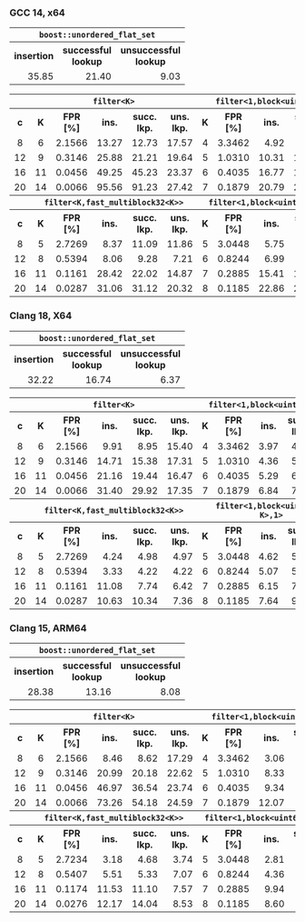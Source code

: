 ### GCC 14, x64
<!--gcc-x64/comparison_table.cpp.txt-->
<table>
  <tr><th colspan="3"><code>boost::unordered_flat_set</code></tr>
  <tr>
    <th>insertion</th>
    <th>successful<br/>lookup</th>
    <th>unsuccessful<br/>lookup</th>
  </tr>
  <tr>
    <td align="right">35.85</td>
    <td align="right">21.40</td>
    <td align="right">9.03</td>
  </tr>
</table>
<table>
  <tr>
    <th></th>
    <th colspan="5"><code>filter&lt;K></code></th>
    <th colspan="5"><code>filter&lt;1,block&lt;uint64_t,K>></code></th>
    <th colspan="5"><code>filter&lt;1,multiblock&lt;uint64_t,K>></code></th>
  </tr>
  <tr>
    <th>c</th>
    <th>K</th>
    <th>FPR<br/>[%]</th>
    <th>ins.</th>
    <th>succ.<br/>lkp.</th>
    <th>uns.<br/>lkp.</th>
    <th>K</th>
    <th>FPR<br/>[%]</th>
    <th>ins.</th>
    <th>succ.<br/>lkp.</th>
    <th>uns.<br/>lkp.</th>
    <th>K</th>
    <th>FPR<br/>[%]</th>
    <th>ins.</th>
    <th>succ.<br/>lkp.</th>
    <th>uns.<br/>lkp.</th>
  </tr>
  <tr>
    <td align="center">8</td>
    <td align="center">6</td>
    <td align="right">2.1566</td>
    <td align="right">13.27</td>
    <td align="right">12.73</td>
    <td align="right">17.57</td>
    <td align="center">4</td>
    <td align="right">3.3462</td>
    <td align="right">4.92</td>
    <td align="right">5.20</td>
    <td align="right">5.21</td>
    <td align="center">5</td>
    <td align="right">2.4515</td>
    <td align="right">7.24</td>
    <td align="right">7.31</td>
    <td align="right">7.06</td>
  </tr>
  <tr>
    <td align="center">12</td>
    <td align="center">9</td>
    <td align="right">0.3146</td>
    <td align="right">25.88</td>
    <td align="right">21.21</td>
    <td align="right">19.64</td>
    <td align="center">5</td>
    <td align="right">1.0310</td>
    <td align="right">10.31</td>
    <td align="right">11.90</td>
    <td align="right">10.41</td>
    <td align="center">8</td>
    <td align="right">0.4244</td>
    <td align="right">13.02</td>
    <td align="right">13.63</td>
    <td align="right">13.41</td>
  </tr>
  <tr>
    <td align="center">16</td>
    <td align="center">11</td>
    <td align="right">0.0456</td>
    <td align="right">49.25</td>
    <td align="right">45.23</td>
    <td align="right">23.37</td>
    <td align="center">6</td>
    <td align="right">0.4035</td>
    <td align="right">16.77</td>
    <td align="right">17.68</td>
    <td align="right">15.53</td>
    <td align="center">11</td>
    <td align="right">0.0776</td>
    <td align="right">24.06</td>
    <td align="right">23.07</td>
    <td align="right">28.57</td>
  </tr>
  <tr>
    <td align="center">20</td>
    <td align="center">14</td>
    <td align="right">0.0066</td>
    <td align="right">95.56</td>
    <td align="right">91.23</td>
    <td align="right">27.42</td>
    <td align="center">7</td>
    <td align="right">0.1879</td>
    <td align="right">20.79</td>
    <td align="right">20.84</td>
    <td align="right">18.21</td>
    <td align="center">14</td>
    <td align="right">0.0153</td>
    <td align="right">33.48</td>
    <td align="right">34.90</td>
    <td align="right">32.98</td>
  </tr>
  <tr>
    <th></th>
    <th colspan="5"><code>filter&lt;K,fast_multiblock32&ltK>></code></th>
    <th colspan="5"><code>filter&lt;1,block&lt;uint64_t, K>,1></code></th>
    <th colspan="5"><code>filter&lt;1,multiblock&lt;uint64_t,K>,1></code></th>
  </tr>
  <tr>
    <th>c</th>
    <th>K</th>
    <th>FPR<br/>[%]</th>
    <th>ins.</th>
    <th>succ.<br/>lkp.</th>
    <th>uns.<br/>lkp.</th>
    <th>K</th>
    <th>FPR<br/>[%]</th>
    <th>ins.</th>
    <th>succ.<br/>lkp.</th>
    <th>uns.<br/>lkp.</th>
    <th>K</th>
    <th>FPR<br/>[%]</th>
    <th>ins.</th>
    <th>succ.<br/>lkp.</th>
    <th>uns.<br/>lkp.</th>
  </tr>
  <tr>
    <td align="center">8</td>
    <td align="center">5</td>
    <td align="right">2.7269</td>
    <td align="right">8.37</td>
    <td align="right">11.09</td>
    <td align="right">11.86</td>
    <td align="center">5</td>
    <td align="right">3.0448</td>
    <td align="right">5.75</td>
    <td align="right">6.15</td>
    <td align="right">5.95</td>
    <td align="center">5</td>
    <td align="right">2.3208</td>
    <td align="right">7.45</td>
    <td align="right">6.97</td>
    <td align="right">7.42</td>
  </tr>
  <tr>
    <td align="center">12</td>
    <td align="center">8</td>
    <td align="right">0.5394</td>
    <td align="right">8.06</td>
    <td align="right">9.28</td>
    <td align="right">7.21</td>
    <td align="center">6</td>
    <td align="right">0.8244</td>
    <td align="right">6.99</td>
    <td align="right">7.05</td>
    <td align="right">8.28</td>
    <td align="center">8</td>
    <td align="right">0.3758</td>
    <td align="right">18.75</td>
    <td align="right">15.20</td>
    <td align="right">18.21</td>
  </tr>
  <tr>
    <td align="center">16</td>
    <td align="center">11</td>
    <td align="right">0.1161</td>
    <td align="right">28.42</td>
    <td align="right">22.02</td>
    <td align="right">14.87</td>
    <td align="center">7</td>
    <td align="right">0.2885</td>
    <td align="right">15.41</td>
    <td align="right">15.04</td>
    <td align="right">15.93</td>
    <td align="center">11</td>
    <td align="right">0.0641</td>
    <td align="right">23.63</td>
    <td align="right">27.50</td>
    <td align="right">26.10</td>
  </tr>
  <tr>
    <td align="center">20</td>
    <td align="center">14</td>
    <td align="right">0.0287</td>
    <td align="right">31.06</td>
    <td align="right">31.12</td>
    <td align="right">20.32</td>
    <td align="center">8</td>
    <td align="right">0.1185</td>
    <td align="right">22.86</td>
    <td align="right">22.50</td>
    <td align="right">23.35</td>
    <td align="center">14</td>
    <td align="right">0.0120</td>
    <td align="right">39.76</td>
    <td align="right">39.07</td>
    <td align="right">35.45</td>
  </tr>
</table>

<!--gcc-x64/comparison_table.cpp.txt-->

### Clang 18, X64
<!--clang-x64/comparison_table.cpp.txt-->
<table>
  <tr><th colspan="3"><code>boost::unordered_flat_set</code></tr>
  <tr>
    <th>insertion</th>
    <th>successful<br/>lookup</th>
    <th>unsuccessful<br/>lookup</th>
  </tr>
  <tr>
    <td align="right">32.22</td>
    <td align="right">16.74</td>
    <td align="right">6.37</td>
  </tr>
</table>
<table>
  <tr>
    <th></th>
    <th colspan="5"><code>filter&lt;K></code></th>
    <th colspan="5"><code>filter&lt;1,block&lt;uint64_t,K>></code></th>
    <th colspan="5"><code>filter&lt;1,multiblock&lt;uint64_t,K>></code></th>
  </tr>
  <tr>
    <th>c</th>
    <th>K</th>
    <th>FPR<br/>[%]</th>
    <th>ins.</th>
    <th>succ.<br/>lkp.</th>
    <th>uns.<br/>lkp.</th>
    <th>K</th>
    <th>FPR<br/>[%]</th>
    <th>ins.</th>
    <th>succ.<br/>lkp.</th>
    <th>uns.<br/>lkp.</th>
    <th>K</th>
    <th>FPR<br/>[%]</th>
    <th>ins.</th>
    <th>succ.<br/>lkp.</th>
    <th>uns.<br/>lkp.</th>
  </tr>
  <tr>
    <td align="center">8</td>
    <td align="center">6</td>
    <td align="right">2.1566</td>
    <td align="right">9.91</td>
    <td align="right">8.95</td>
    <td align="right">15.40</td>
    <td align="center">4</td>
    <td align="right">3.3462</td>
    <td align="right">3.97</td>
    <td align="right">4.63</td>
    <td align="right">4.65</td>
    <td align="center">5</td>
    <td align="right">2.4515</td>
    <td align="right">6.89</td>
    <td align="right">7.11</td>
    <td align="right">7.48</td>
  </tr>
  <tr>
    <td align="center">12</td>
    <td align="center">9</td>
    <td align="right">0.3146</td>
    <td align="right">14.71</td>
    <td align="right">15.38</td>
    <td align="right">17.31</td>
    <td align="center">5</td>
    <td align="right">1.0310</td>
    <td align="right">4.36</td>
    <td align="right">5.09</td>
    <td align="right">5.03</td>
    <td align="center">8</td>
    <td align="right">0.4244</td>
    <td align="right">9.90</td>
    <td align="right">10.11</td>
    <td align="right">10.13</td>
  </tr>
  <tr>
    <td align="center">16</td>
    <td align="center">11</td>
    <td align="right">0.0456</td>
    <td align="right">21.16</td>
    <td align="right">19.44</td>
    <td align="right">16.47</td>
    <td align="center">6</td>
    <td align="right">0.4035</td>
    <td align="right">5.29</td>
    <td align="right">6.18</td>
    <td align="right">6.02</td>
    <td align="center">11</td>
    <td align="right">0.0776</td>
    <td align="right">12.25</td>
    <td align="right">14.91</td>
    <td align="right">14.96</td>
  </tr>
  <tr>
    <td align="center">20</td>
    <td align="center">14</td>
    <td align="right">0.0066</td>
    <td align="right">31.40</td>
    <td align="right">29.92</td>
    <td align="right">17.35</td>
    <td align="center">7</td>
    <td align="right">0.1879</td>
    <td align="right">6.84</td>
    <td align="right">7.31</td>
    <td align="right">7.39</td>
    <td align="center">14</td>
    <td align="right">0.0153</td>
    <td align="right">16.21</td>
    <td align="right">16.15</td>
    <td align="right">16.80</td>
  </tr>
  <tr>
    <th></th>
    <th colspan="5"><code>filter&lt;K,fast_multiblock32&ltK>></code></th>
    <th colspan="5"><code>filter&lt;1,block&lt;uint64_t, K>,1></code></th>
    <th colspan="5"><code>filter&lt;1,multiblock&lt;uint64_t,K>,1></code></th>
  </tr>
  <tr>
    <th>c</th>
    <th>K</th>
    <th>FPR<br/>[%]</th>
    <th>ins.</th>
    <th>succ.<br/>lkp.</th>
    <th>uns.<br/>lkp.</th>
    <th>K</th>
    <th>FPR<br/>[%]</th>
    <th>ins.</th>
    <th>succ.<br/>lkp.</th>
    <th>uns.<br/>lkp.</th>
    <th>K</th>
    <th>FPR<br/>[%]</th>
    <th>ins.</th>
    <th>succ.<br/>lkp.</th>
    <th>uns.<br/>lkp.</th>
  </tr>
  <tr>
    <td align="center">8</td>
    <td align="center">5</td>
    <td align="right">2.7269</td>
    <td align="right">4.24</td>
    <td align="right">4.98</td>
    <td align="right">4.97</td>
    <td align="center">5</td>
    <td align="right">3.0448</td>
    <td align="right">4.62</td>
    <td align="right">5.33</td>
    <td align="right">5.34</td>
    <td align="center">5</td>
    <td align="right">2.3208</td>
    <td align="right">5.95</td>
    <td align="right">7.03</td>
    <td align="right">7.03</td>
  </tr>
  <tr>
    <td align="center">12</td>
    <td align="center">8</td>
    <td align="right">0.5394</td>
    <td align="right">3.33</td>
    <td align="right">4.22</td>
    <td align="right">4.22</td>
    <td align="center">6</td>
    <td align="right">0.8244</td>
    <td align="right">5.07</td>
    <td align="right">5.96</td>
    <td align="right">5.84</td>
    <td align="center">8</td>
    <td align="right">0.3758</td>
    <td align="right">8.33</td>
    <td align="right">10.50</td>
    <td align="right">10.54</td>
  </tr>
  <tr>
    <td align="center">16</td>
    <td align="center">11</td>
    <td align="right">0.1161</td>
    <td align="right">11.08</td>
    <td align="right">7.74</td>
    <td align="right">6.42</td>
    <td align="center">7</td>
    <td align="right">0.2885</td>
    <td align="right">6.15</td>
    <td align="right">7.06</td>
    <td align="right">7.25</td>
    <td align="center">11</td>
    <td align="right">0.0641</td>
    <td align="right">12.44</td>
    <td align="right">16.07</td>
    <td align="right">14.51</td>
  </tr>
  <tr>
    <td align="center">20</td>
    <td align="center">14</td>
    <td align="right">0.0287</td>
    <td align="right">10.63</td>
    <td align="right">10.34</td>
    <td align="right">7.36</td>
    <td align="center">8</td>
    <td align="right">0.1185</td>
    <td align="right">7.64</td>
    <td align="right">9.01</td>
    <td align="right">8.98</td>
    <td align="center">14</td>
    <td align="right">0.0120</td>
    <td align="right">17.64</td>
    <td align="right">18.56</td>
    <td align="right">18.30</td>
  </tr>
</table>

<!--clang-x64/comparison_table.cpp.txt-->

### Clang 15, ARM64
<!--clang-arm64/comparison_table.cpp.txt-->
<table>
  <tr><th colspan="3"><code>boost::unordered_flat_set</code></tr>
  <tr>
    <th>insertion</th>
    <th>successful<br/>lookup</th>
    <th>unsuccessful<br/>lookup</th>
  </tr>
  <tr>
    <td align="right">28.38</td>
    <td align="right">13.16</td>
    <td align="right">8.08</td>
  </tr>
</table>
<table>
  <tr>
    <th></th>
    <th colspan="5"><code>filter&lt;K></code></th>
    <th colspan="5"><code>filter&lt;1,block&lt;uint64_t,K>></code></th>
    <th colspan="5"><code>filter&lt;1,multiblock&lt;uint64_t,K>></code></th>
  </tr>
  <tr>
    <th>c</th>
    <th>K</th>
    <th>FPR<br/>[%]</th>
    <th>ins.</th>
    <th>succ.<br/>lkp.</th>
    <th>uns.<br/>lkp.</th>
    <th>K</th>
    <th>FPR<br/>[%]</th>
    <th>ins.</th>
    <th>succ.<br/>lkp.</th>
    <th>uns.<br/>lkp.</th>
    <th>K</th>
    <th>FPR<br/>[%]</th>
    <th>ins.</th>
    <th>succ.<br/>lkp.</th>
    <th>uns.<br/>lkp.</th>
  </tr>
  <tr>
    <td align="center">8</td>
    <td align="center">6</td>
    <td align="right">2.1566</td>
    <td align="right">8.46</td>
    <td align="right">8.62</td>
    <td align="right">17.29</td>
    <td align="center">4</td>
    <td align="right">3.3462</td>
    <td align="right">3.06</td>
    <td align="right">3.92</td>
    <td align="right">4.01</td>
    <td align="center">5</td>
    <td align="right">2.4515</td>
    <td align="right">3.68</td>
    <td align="right">3.56</td>
    <td align="right">4.17</td>
  </tr>
  <tr>
    <td align="center">12</td>
    <td align="center">9</td>
    <td align="right">0.3146</td>
    <td align="right">20.99</td>
    <td align="right">20.18</td>
    <td align="right">22.62</td>
    <td align="center">5</td>
    <td align="right">1.0310</td>
    <td align="right">8.33</td>
    <td align="right">6.50</td>
    <td align="right">6.10</td>
    <td align="center">8</td>
    <td align="right">0.4244</td>
    <td align="right">5.54</td>
    <td align="right">9.24</td>
    <td align="right">7.11</td>
  </tr>
  <tr>
    <td align="center">16</td>
    <td align="center">11</td>
    <td align="right">0.0456</td>
    <td align="right">46.97</td>
    <td align="right">36.54</td>
    <td align="right">23.74</td>
    <td align="center">6</td>
    <td align="right">0.4035</td>
    <td align="right">9.34</td>
    <td align="right">8.51</td>
    <td align="right">8.51</td>
    <td align="center">11</td>
    <td align="right">0.0776</td>
    <td align="right">15.06</td>
    <td align="right">13.26</td>
    <td align="right">12.62</td>
  </tr>
  <tr>
    <td align="center">20</td>
    <td align="center">14</td>
    <td align="right">0.0066</td>
    <td align="right">73.26</td>
    <td align="right">54.18</td>
    <td align="right">24.59</td>
    <td align="center">7</td>
    <td align="right">0.1879</td>
    <td align="right">12.07</td>
    <td align="right">9.65</td>
    <td align="right">9.80</td>
    <td align="center">14</td>
    <td align="right">0.0153</td>
    <td align="right">19.92</td>
    <td align="right">18.46</td>
    <td align="right">18.55</td>
  </tr>
  <tr>
    <th></th>
    <th colspan="5"><code>filter&lt;K,fast_multiblock32&ltK>></code></th>
    <th colspan="5"><code>filter&lt;1,block&lt;uint64_t, K>,1></code></th>
    <th colspan="5"><code>filter&lt;1,multiblock&lt;uint64_t,K>,1></code></th>
  </tr>
  <tr>
    <th>c</th>
    <th>K</th>
    <th>FPR<br/>[%]</th>
    <th>ins.</th>
    <th>succ.<br/>lkp.</th>
    <th>uns.<br/>lkp.</th>
    <th>K</th>
    <th>FPR<br/>[%]</th>
    <th>ins.</th>
    <th>succ.<br/>lkp.</th>
    <th>uns.<br/>lkp.</th>
    <th>K</th>
    <th>FPR<br/>[%]</th>
    <th>ins.</th>
    <th>succ.<br/>lkp.</th>
    <th>uns.<br/>lkp.</th>
  </tr>
  <tr>
    <td align="center">8</td>
    <td align="center">5</td>
    <td align="right">2.7234</td>
    <td align="right">3.18</td>
    <td align="right">4.68</td>
    <td align="right">3.74</td>
    <td align="center">5</td>
    <td align="right">3.0448</td>
    <td align="right">2.81</td>
    <td align="right">3.35</td>
    <td align="right">3.56</td>
    <td align="center">5</td>
    <td align="right">2.3208</td>
    <td align="right">3.61</td>
    <td align="right">4.52</td>
    <td align="right">4.71</td>
  </tr>
  <tr>
    <td align="center">12</td>
    <td align="center">8</td>
    <td align="right">0.5407</td>
    <td align="right">5.51</td>
    <td align="right">5.33</td>
    <td align="right">7.07</td>
    <td align="center">6</td>
    <td align="right">0.8244</td>
    <td align="right">4.36</td>
    <td align="right">7.30</td>
    <td align="right">5.50</td>
    <td align="center">8</td>
    <td align="right">0.3758</td>
    <td align="right">7.10</td>
    <td align="right">8.99</td>
    <td align="right">9.53</td>
  </tr>
  <tr>
    <td align="center">16</td>
    <td align="center">11</td>
    <td align="right">0.1174</td>
    <td align="right">11.53</td>
    <td align="right">11.10</td>
    <td align="right">7.57</td>
    <td align="center">7</td>
    <td align="right">0.2885</td>
    <td align="right">9.94</td>
    <td align="right">7.86</td>
    <td align="right">8.54</td>
    <td align="center">11</td>
    <td align="right">0.0641</td>
    <td align="right">14.98</td>
    <td align="right">10.53</td>
    <td align="right">12.95</td>
  </tr>
  <tr>
    <td align="center">20</td>
    <td align="center">14</td>
    <td align="right">0.0276</td>
    <td align="right">12.17</td>
    <td align="right">14.04</td>
    <td align="right">8.53</td>
    <td align="center">8</td>
    <td align="right">0.1185</td>
    <td align="right">8.60</td>
    <td align="right">6.48</td>
    <td align="right">8.02</td>
    <td align="center">14</td>
    <td align="right">0.0120</td>
    <td align="right">20.91</td>
    <td align="right">17.81</td>
    <td align="right">18.66</td>
  </tr>
</table>

<!--clang-arm64/comparison_table.cpp.txt-->
